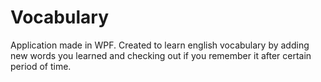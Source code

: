 # Vocabulary
Application made in WPF. Created to learn english vocabulary by adding new words you learned and checking out if you remember it after certain period of time.
